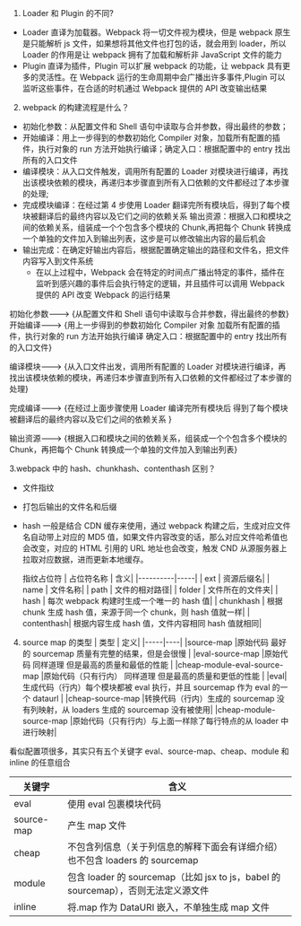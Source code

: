 1. Loader 和 Plugin 的不同?

- Loader 直译为加载器。Webpack 将一切文件视为模块，但是 webpack 原生是只能解析 js 文件，如果想将其他文件也打包的话，就会用到 loader，所以 Loader 的作用是让 webpack 拥有了加载和解析非 JavaScript 文件的能力
- Plugin 直译为插件，Plugin 可以扩展 webpack 的功能，让 webpack 具有更多的灵活性。在 Webpack 运行的生命周期中会广播出许多事件,Plugin 可以监听这些事件，在合适的时机通过 Webpack 提供的 API 改变输出结果

2. webpack 的构建流程是什么？

- 初始化参数：从配置文件和 Shell 语句中读取与合并参数，得出最终的参数；
- 开始编译：用上一步得到的参数初始化 Compiler 对象，加载所有配置的插件，执行对象的 run 方法开始执行编译；确定入口：根据配置中的 entry 找出所有的入口文件
- 编译模块：从入口文件触发，调用所有配置的 Loader 对模块进行编译，再找出该模块依赖的模块，再递归本步骤直到所有入口依赖的文件都经过了本步骤的处理;
- 完成模块编译：在经过第 4 步使用 Loader 翻译完所有模块后，得到了每个模块被翻译后的最终内容以及它们之间的依赖关系
  输出资源：根据入口和模块之间的依赖关系，组装成一个个包含多个模块的 Chunk,再把每个 Chunk 转换成一个单独的文件加入到输出列表，这步是可以修改输出内容的最后机会
- 输出完成：在确定好输出内容后，根据配置确定输出的路径和文件名，把文件内容写入到文件系统
  - 在以上过程中，Webpack 会在特定的时间点广播出特定的事件，插件在监听到感兴趣的事件后会执行特定的逻辑，并且插件可以调用 Webpack 提供的 API 改变 Webpack 的运行结果

初始化参数---> {从配置文件和 Shell 语句中读取与合并参数，得出最终的参数}
开始编译---> {用上一步得到的参数初始化 Compiler 对象 加载所有配置的插件，执行对象的 run 方法开始执行编译 确定入口：根据配置中的 entry 找出所有的入口文件}

编译模块---> {从入口文件出发，调用所有配置的 Loader 对模块进行编译，再找出该模块依赖的模块，再递归本步骤直到所有入口依赖的文件都经过了本步骤的处理}

完成编译---> {在经过上面步骤使用 Loader 编译完所有模块后 得到了每个模块被翻译后的最终内容以及它们之间的依赖关系 }

输出资源---> {根据入口和模块之间的依赖关系，组装成一个个包含多个模块的 Chunk，再把每个 Chunk 转换成一个单独的文件加入到输出列表}

3.webpack 中的 hash、chunkhash、contenthash 区别？

- 文件指纹
- 打包后输出的文件名和后缀
- hash 一般是结合 CDN 缓存来使用，通过 webpack 构建之后，生成对应文件名自动带上对应的 MD5 值，如果文件内容改变的话，那么对应文件哈希值也会改变，对应的 HTML 引用的 URL 地址也会改变，触发 CND 从源服务器上拉取对应数据，进而更新本地缓存。

  指纹占位符
  | 占位符名称 | 含义|
  |----------|-----|
  | ext | 资源后缀名|
  | name | 文件名称|
  | path | 文件的相对路径|
  | folder | 文件所在的文件夹|
  | hash | 每次 webpack 构建时生成一个唯一的 hash 值|
  | chunkhash | 根据 chunk 生成 hash 值，来源于同一个 chunk，则 hash 值就一样|
  | contenthash| 根据内容生成 hash 值，文件内容相同 hash 值就相同|

4. source map 的类型
   | 类型 | 定义|
   |-----|----|
   |source-map |原始代码 最好的 sourcemap 质量有完整的结果，但是会很慢 |
   |eval-source-map |原始代码 同样道理 但是最高的质量和最低的性能 |
   |cheap-module-eval-source-map |原始代码（只有行内） 同样道理 但是最高的质量和更低的性能 |
   |eval|生成代码（行内）每个模块都被 eval 执行，并且 sourcemap 作为 eval 的一个 dataurl |
   |cheap-source-map |转换代码（行内）生成的 sourcemap 没有列映射，从 loaders 生成的 sourcemap 没有被使用|
   |cheap-module-source-map |原始代码（只有行内）与上面一样除了每行特点的从 loader 中进行映射|

看似配置项很多，其实只有五个关键字 eval、source-map、cheap、module 和 inline 的任意组合

| 关键字     | 含义                                                                               |
| ---------- | ---------------------------------------------------------------------------------- |
| eval       | 使用 eval 包裹模块代码                                                             |
| source-map | 产生 map 文件                                                                      |
| cheap      | 不包含列信息（关于列信息的解释下面会有详细介绍）也不包含 loaders 的 sourcemap      |
| module     | 包含 loader 的 sourcemap（比如 jsx to js，babel 的 sourcemap），否则无法定义源文件 |
| inline     | 将.map 作为 DataURI 嵌入，不单独生成 map 文件                                      |
